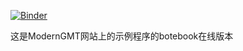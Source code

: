 [![Binder](https://mybinder.org/badge.svg)](https://mybinder.org/v2/gh/CosmicScholar/Notebook_ModernGMT/master)

这是ModernGMT网站上的示例程序的botebook在线版本

